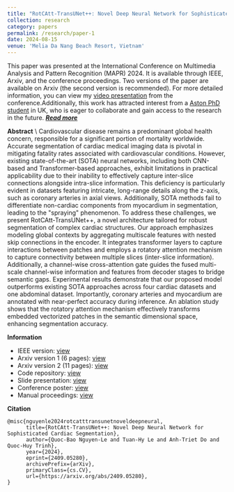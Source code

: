```yaml
---
title: "RotCAtt-TransUNet++: Novel Deep Neural Network for Sophisticated Cardiac Segmentation"
collection: research
category: papers
permalink: /research/paper-1
date: 2024-08-15
venue: 'Melia Da Nang Beach Resort, Vietnam'
---
```


This paper was presented at the International Conference on Multimedia Analysis and Pattern Recognition (MAPR) 2024. It is available through IEEE, Arxiv, and the conference proceedings. Two versions of the paper are available on Arxiv (the second version is recommended). For more detailed information, you can view my [video presentation](/talks/mapr) from the conference.Additionally, this work has attracted interest from a [Aston PhD student](/talks/phd) in UK, who is eager to collaborate and gain access to the research in the future. [***Read more***](/research/paper-1)

**Abstract** \\
Cardiovascular disease remains a predominant global health concern, responsible for a significant portion of mortality worldwide. Accurate segmentation of cardiac medical imaging data is pivotal in mitigating fatality rates associated with cardiovascular conditions. However, existing state-of-the-art (SOTA) neural networks, including both CNN-based and Transformer-based approaches, exhibit limitations in practical applicability due to their inability to effectively capture inter-slice connections alongside intra-slice information. This deficiency is particularly evident in datasets featuring intricate, long-range details along the z-axis, such as coronary arteries in axial views. Additionally, SOTA methods fail to differentiate non-cardiac components from myocardium in segmentation, leading to the "spraying" phenomenon. To address these challenges, we present RotCAtt-TransUNet++, a novel architecture tailored for robust segmentation of complex cardiac structures. Our approach emphasizes modeling global contexts by aggregating multiscale features with nested skip connections in the encoder. It integrates transformer layers to capture interactions between patches and employs a rotatory attention mechanism to capture connectivity between multiple slices (inter-slice information). Additionally, a channel-wise cross-attention gate guides the fused multi-scale channel-wise information and features from decoder stages to bridge semantic gaps. Experimental results demonstrate that our proposed model outperforms existing SOTA approaches across four cardiac datasets and one abdominal dataset. Importantly, coronary arteries and myocardium are annotated with near-perfect accuracy during inference. An ablation study shows that the rotatory attention mechanism effectively transforms embedded vectorized patches in the semantic dimensional space, enhancing segmentation accuracy.

**Information**
- IEEE version: [view](https://ieeexplore.ieee.org/document/10660759/)
- Arxiv version 1 (6 pages): [view](https://arxiv.org/abs/2409.05280v1)
- Arxiv version 2 (11 pages): [view](https://arxiv.org/abs/2409.05280v2)
- Code repository: [view](https://github.com/kyle-paul/RotCAtt-TransUNet-plusplus)
- Slide presentation: [view](https://drive.google.com/file/d/11xyR8JpEheDu_ReHQwDMSGWLa5kjKcmQ/view)
- Conference poster: [view](https://drive.google.com/file/d/1Y3TW2CqJSxAwb3eiyyiyDMSdvlZkiiGr/view)
- Manual proceedings: [view](https://mapr.uit.edu.vn/sites/default/files/uploads/2024fullprocessding.pdf)


**Citation**
```cite
@misc{nguyenle2024rotcatttransunetnoveldeepneural,
      title={RotCAtt-TransUNet++: Novel Deep Neural Network for Sophisticated Cardiac Segmentation}, 
      author={Quoc-Bao Nguyen-Le and Tuan-Hy Le and Anh-Triet Do and Quoc-Huy Trinh},
      year={2024},
      eprint={2409.05280},
      archivePrefix={arXiv},
      primaryClass={cs.CV},
      url={https://arxiv.org/abs/2409.05280}, 
}
```